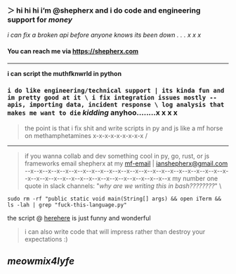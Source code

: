 ### ＞ hi hi hi i’m @shepherx and i do code and engineering support for *money*
*i can fix a broken api before anyone knows its been down . . . x x x*
#### You can reach me via https://shepherx.com
---
**i can script the muthfknwrld in python**

### `i do like engineering/technical support | its kinda fun and im pretty good at it \ i fix integration issues mostly -- apis, importing data, incident response \ log analysis that makes me want to die` *kidding* anyhoo........x x x x 

> the point is that i fix shit and write scripts in py and js like a mf horse on methamphetamines x-x-x-x-x-x-x-x-x /
---

> if you wanna collab and dev something cool in py, go, rust, or js frameworks email shepherx at my [mf-email](ianshepherx@gmail.com) | ianshepherx@gmail.com \
> --x--x--x--x--x--x--x--x--x--x--x--x--x--x--x--x--x--x--x--x--x--x--x--x--x--x--x--x--x--x--x--x--x--x--x--x--x--x--x--x
> my number one quote in slack channels: "*why are we writing this in bash????????*" \

`sudo rm -rf "public static void main(String[] args) && open iTerm && ls -lah | grep "fuck-this-language.py" `

the script @ [herehere](https://github.com/shepherx/gh/blob/main/gh.py) is just funny and wonderful

> i can also write code that will impress rather than destroy your expectations :)

__*meowmix4lyfe*__
---
